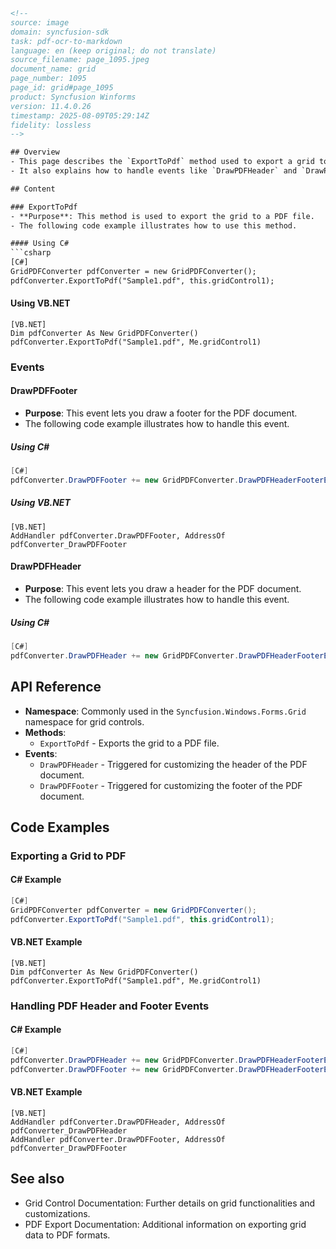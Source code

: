 ```html
<!-- 
source: image
domain: syncfusion-sdk
task: pdf-ocr-to-markdown
language: en (keep original; do not translate)
source_filename: page_1095.jpeg
document_name: grid
page_number: 1095
page_id: grid#page_1095
product: Syncfusion Winforms
version: 11.4.0.26
timestamp: 2025-08-09T05:29:14Z
fidelity: lossless
-->

## Overview
- This page describes the `ExportToPdf` method used to export a grid to a PDF file, along with example code in C# and VB.NET.
- It also explains how to handle events like `DrawPDFHeader` and `DrawPDFFooter` for customizing the PDF document.

## Content

### ExportToPdf
- **Purpose**: This method is used to export the grid to a PDF file.
- The following code example illustrates how to use this method.

#### Using C#
```csharp
[C#]
GridPDFConverter pdfConverter = new GridPDFConverter();
pdfConverter.ExportToPdf("Sample1.pdf", this.gridControl1);
```

#### Using VB.NET
```vbnet
[VB.NET]
Dim pdfConverter As New GridPDFConverter()
pdfConverter.ExportToPdf("Sample1.pdf", Me.gridControl1)
```

### Events

#### DrawPDFFooter
- **Purpose**: This event lets you draw a footer for the PDF document.
- The following code example illustrates how to handle this event.

##### Using C#
```csharp
[C#]
pdfConverter.DrawPDFFooter += new GridPDFConverter.DrawPDFHeaderFooterEventHandler(pdfConverter_DrawPDFFooter);
```

##### Using VB.NET
```vbnet
[VB.NET]
AddHandler pdfConverter.DrawPDFFooter, AddressOf pdfConverter_DrawPDFFooter
```

#### DrawPDFHeader
- **Purpose**: This event lets you draw a header for the PDF document.
- The following code example illustrates how to handle this event.

##### Using C#
```csharp
[C#]
pdfConverter.DrawPDFHeader += new GridPDFConverter.DrawPDFHeaderFooterEventHandler(pdfConverter_DrawPDFHeader);
```

## API Reference
- **Namespace**: Commonly used in the `Syncfusion.Windows.Forms.Grid` namespace for grid controls.
- **Methods**: 
  - `ExportToPdf` - Exports the grid to a PDF file.
- **Events**:
  - `DrawPDFHeader` - Triggered for customizing the header of the PDF document.
  - `DrawPDFFooter` - Triggered for customizing the footer of the PDF document.

## Code Examples

### Exporting a Grid to PDF

#### C# Example
```csharp
[C#]
GridPDFConverter pdfConverter = new GridPDFConverter();
pdfConverter.ExportToPdf("Sample1.pdf", this.gridControl1);
```

#### VB.NET Example
```vbnet
[VB.NET]
Dim pdfConverter As New GridPDFConverter()
pdfConverter.ExportToPdf("Sample1.pdf", Me.gridControl1)
```

### Handling PDF Header and Footer Events

#### C# Example
```csharp
[C#]
pdfConverter.DrawPDFHeader += new GridPDFConverter.DrawPDFHeaderFooterEventHandler(pdfConverter_DrawPDFHeader);
pdfConverter.DrawPDFFooter += new GridPDFConverter.DrawPDFHeaderFooterEventHandler(pdfConverter_DrawPDFFooter);
```

#### VB.NET Example
```vbnet
[VB.NET]
AddHandler pdfConverter.DrawPDFHeader, AddressOf pdfConverter_DrawPDFHeader
AddHandler pdfConverter.DrawPDFFooter, AddressOf pdfConverter_DrawPDFFooter
```

## See also
- Grid Control Documentation: Further details on grid functionalities and customizations.
- PDF Export Documentation: Additional information on exporting grid data to PDF formats.

<!-- tags: [Syncfusion, Winforms, Grid Control, PDF Export, Event Handling] keywords: [ExportToPdf, DrawPDFHeader, DrawPDFFooter, GridPDFConverter, PDF, Export, Header, Footer, C#, VB.NET] -->
```